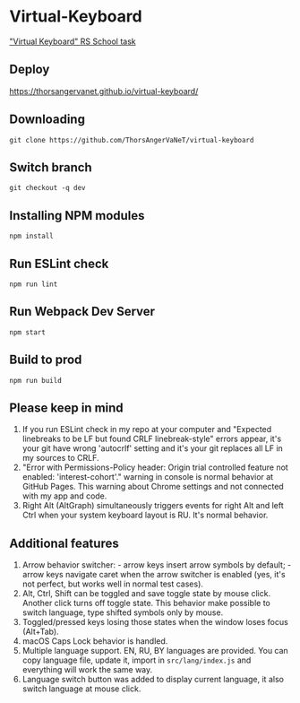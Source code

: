 # Virtual-Keyboard
["Virtual Keyboard" RS School task](https://github.com/rolling-scopes-school/tasks/blob/master/tasks/virtual-keyboard/virtual-keyboard-en.md)

## Deploy 
   https://thorsangervanet.github.io/virtual-keyboard/

## Downloading

```
git clone https://github.com/ThorsAngerVaNeT/virtual-keyboard
```

## Switch branch

```
git checkout -q dev
```

## Installing NPM modules

```
npm install
```

## Run ESLint check

```
npm run lint
```

## Run Webpack Dev Server

```
npm start
```

## Build to prod

```
npm run build
```

## Please keep in mind
  1) If you run ESLint check in my repo at your computer and "Expected linebreaks to be LF but found CRLF linebreak-style" errors appear, it's your git have wrong 'autocrlf' setting and it's your git replaces all LF in my sources to CRLF.
  2) "Error with Permissions-Policy header: Origin trial controlled feature not enabled: 'interest-cohort'." warning in console is normal behavior at GitHub Pages. This warning about Chrome settings and not connected with my app and code.
  3) Right Alt (AltGraph) simultaneously triggers events for right Alt and left Ctrl when your system keyboard layout is RU. It's normal behavior.

## Additional features
  1) Arrow behavior switcher:
    - arrow keys insert arrow symbols by default;
    - arrow keys navigate caret when the arrow switcher is enabled (yes, it's not perfect, but works well in normal test cases).
  2) Alt, Ctrl, Shift can be toggled and save toggle state by mouse click. Another click turns off toggle state. This behavior make possible to switch language, type shifted symbols only by mouse.
  3) Toggled/pressed keys losing those states when the window loses focus (Alt+Tab).
  4) macOS Caps Lock behavior is handled.
  5) Multiple language support. EN, RU, BY languages are provided. You can copy language file, update it, import in `src/lang/index.js` and everything will work the same way.
  6) Language switch button was added to display current language, it also switch language at mouse click.